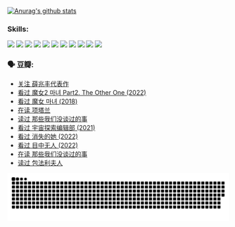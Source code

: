 
[![Anurag's github stats](https://github-readme-stats.vercel.app/api?username=w940853815)](https://github.com/anuraghazra/github-readme-stats)

### Skills:

<code><img height="32" src="https://cdn.jsdelivr.net/npm/simple-icons@v5/icons/python.svg"></code>
<code><img height="32" src="https://cdn.jsdelivr.net/npm/simple-icons@v5/icons/javascript.svg"></code>
<code><img height="32" src="https://cdn.jsdelivr.net/npm/simple-icons@v5/icons/django.svg"></code>
<code><img height="32" src="https://cdn.jsdelivr.net/npm/simple-icons@v5/icons/flask.svg"></code>
<code><img height="32" src="https://cdn.jsdelivr.net/npm/simple-icons@v5/icons/vuetify.svg"></code>
<code><img height="32" src="https://cdn.jsdelivr.net/npm/simple-icons@v5/icons/git.svg"></code>
<code><img height="32" src="https://cdn.jsdelivr.net/npm/simple-icons@v5/icons/docker.svg"></code>
<code><img height="32" src="https://cdn.jsdelivr.net/npm/simple-icons@v5/icons/postgresql.svg"></code>
<code><img height="32" src="https://cdn.jsdelivr.net/npm/simple-icons@v5/icons/elasticsearch.svg"></code>
<code><img height="32" src="https://cdn.jsdelivr.net/npm/simple-icons@v5/icons/macos.svg"></code>
<code><img height="32" src="https://cdn.jsdelivr.net/npm/simple-icons@v5/icons/linux.svg"></code>

### 🗣 豆瓣:

<!-- DOUBAN-ACTIVITIES:START -->
- [关注 薛兆丰代表作](https://www.douban.com/people/136069238/status/4314924970/?_i=90402340)
- [看过 魔女2 마녀 Part2. The Other One‎ (2022)](https://www.douban.com/people/136069238/status/4313026399/?_i=90402340)
- [看过 魔女 마녀‎ (2018)](https://www.douban.com/people/136069238/status/4313025485/?_i=90402340)
- [在读 项塔兰](https://www.douban.com/people/136069238/status/4305798688/?_i=90402340)
- [读过 那些我们没谈过的事](https://www.douban.com/people/136069238/status/4305798150/?_i=90402340)
- [看过 宇宙探索编辑部‎ (2021)](https://www.douban.com/people/136069238/status/4303985415/?_i=90402340)
- [看过 消失的她‎ (2022)](https://www.douban.com/people/136069238/status/4303303080/?_i=90402340)
- [看过 目中无人‎ (2022)](https://www.douban.com/people/136069238/status/4302529146/?_i=90402340)
- [在读 那些我们没谈过的事](https://www.douban.com/people/136069238/status/4299558707/?_i=90402340)
- [读过 包法利夫人](https://www.douban.com/people/136069238/status/4299557101/?_i=90402340)
<!-- DOUBAN-ACTIVITIES:END -->


![Snake animation](https://raw.githubusercontent.com/w940853815/w940853815/output/github-contribution-grid-snake.svg)

<!--
**w940853815/w940853815** is a ✨ _special_ ✨ repository because its `README.md` (this file) appears on your GitHub profile.

Here are some ideas to get you started:

- 🔭 I’m currently working on ...
- 🌱 I’m currently learning ...
- 👯 I’m looking to collaborate on ...
- 🤔 I’m looking for help with ...
- 💬 Ask me about ...
- 📫 How to reach me: ...
- 😄 Pronouns: ...
- ⚡ Fun fact: ...
-->
